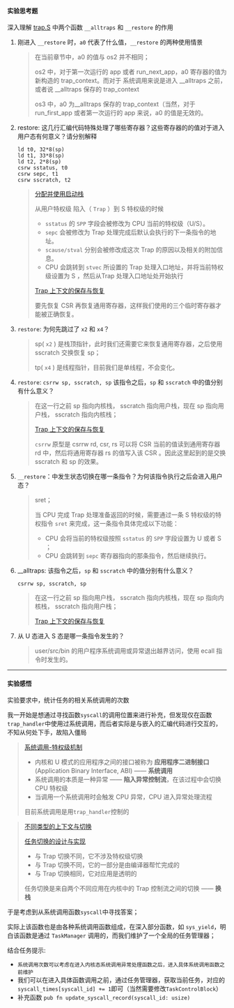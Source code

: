 #### 实验思考题

深入理解 [trap.S](https://github.com/LearningOS/rust-based-os-comp2022/blob/main/os3-ref/src/trap/trap.S) 中两个函数 `__alltraps` 和 `__restore` 的作用

1. 刚进入 `__restore` 时，`a0` 代表了什么值，`__restore` 的两种使用情景

   > 在当前章节中，a0 的值与 os2 并不相同；
   >
   > os2 中，对于第一次运行的 app 或者 run_next_app，a0 寄存器的值为新构造的 trap_context。而对于 系统调用来说是进入 \_\_alltraps 之前，或者说 \_\_alltraps 保存的 trap_context
   >
   > os3 中，a0 为\_\_alltraps 保存的 trap_context（当然，对于run_first_app 或者第一次运行的 app 来说，a0 的值是无效的。
   >
   > 

2. restore: 这几行汇编代码特殊处理了哪些寄存器？这些寄存器的的值对于进入用户态有何意义？请分别解释

   ````
   ld t0, 32*8(sp)
   ld t1, 33*8(sp)
   ld t2, 2*8(sp)
   csrw sstatus, t0
   csrw sepc, t1
   csrw sscratch, t2
   ````

   > [分配并使用启动栈](http://rcore-os.cn/rCore-Tutorial-Book-v3/chapter1/5support-func-call.html#jump-practice)
   >
   > 从用户特权级 陷入（ `Trap` ）到 S 特权级的时候
   >
   > - `sstatus` 的 `SPP` 字段会被修改为 CPU 当前的特权级（U/S）。
   > - `sepc` 会被修改为 Trap 处理完成后默认会执行的下一条指令的地址。
   > - `scause/stval` 分别会被修改成这次 Trap 的原因以及相关的附加信息。
   > - CPU 会跳转到 `stvec` 所设置的 Trap 处理入口地址，并将当前特权级设置为 S ，然后从Trap 处理入口地址处开始执行
   >
   > [Trap 上下文的保存与恢复](http://rcore-os.cn/rCore-Tutorial-Book-v3/chapter2/4trap-handling.html#id8)
   >
   > 要先恢复 CSR 再恢复通用寄存器，这样我们使用的三个临时寄存器才能被正确恢复。

3. `restore`: 为何先跳过了 `x2` 和 `x4`？

   > sp( `x2` ) 是栈顶指针，此时我们还需要它来恢复通用寄存器，之后使用 sscratch 交换恢复 sp；
   >
   > tp( `x4` ) 是线程指针，目前我们是单线程，不会变化。

4. `restore`: `csrrw sp, sscratch, sp` 该指令之后，`sp` 和 `sscratch` 中的值分别有什么意义？

   > 在这一行之前 sp 指向内核栈， sscratch 指向用户栈，现在 sp 指向用户栈， sscratch 指向内核栈；
   >
   > [Trap 上下文的保存与恢复](http://rcore-os.cn/rCore-Tutorial-Book-v3/chapter2/4trap-handling.html#id8)
   >
   > `csrrw` 原型是 csrrw rd, csr, rs 可以将 CSR 当前的值读到通用寄存器 rd 中，然后将通用寄存器 rs 的值写入该 CSR 。因此这里起到的是交换 sscratch 和 sp 的效果。

5. `__restore`：中发生状态切换在哪一条指令？为何该指令执行之后会进入用户态？

   > sret；
   >
   > 当 CPU 完成 Trap 处理准备返回的时候，需要通过一条 S 特权级的特权指令 `sret` 来完成，这一条指令具体完成以下功能：
   >
   > - CPU 会将当前的特权级按照 `sstatus` 的 `SPP` 字段设置为 U 或者 S ；
   > - CPU 会跳转到 `sepc` 寄存器指向的那条指令，然后继续执行。

6. __alltraps: 该指令之后，`sp` 和 `sscratch` 中的值分别有什么意义？

   ```
   csrrw sp, sscratch, sp
   ```

   > 在这一行之前 sp 指向用户栈， sscratch 指向内核栈，现在 sp 指向内核栈， sscratch 指向用户栈；
   >
   > [Trap 上下文的保存与恢复](http://rcore-os.cn/rCore-Tutorial-Book-v3/chapter2/4trap-handling.html#id8)

7. 从 U 态进入 S 态是哪一条指令发生的？

   > user/src/bin 的用户程序系统调用或异常退出越界访问，使用 ecall 指令时发生的。



---

#### 实验感悟

实验要求中，统计任务的相关系统调用的次数

我一开始是想通过寻找函数`syscall`的调用位置来进行补充，但发现仅在函数`trap_handler`中使用过系统调用，而后者实际是与嵌入的汇编代码进行交互的，不知从何处下手，故陷入僵局

>[系统调用-特权级机制](http://rcore-os.cn/rCore-Tutorial-Book-v3/chapter2/1rv-privilege.html)
>
>- 内核和 U 模式的应用程序之间的接口被称为 **应用程序二进制接口** (Application Binary Interface, ABI) —— **系统调用**
>- 系统调用的本质是一种异常 —— **陷入异常控制流**，在该过程中会切换 CPU 特权级
>- 当调用一个系统调用时会触发 CPU 异常，CPU 进入异常处理流程
>
>目前系统调用是用`trap_handler`控制的

> [不同类型的上下文与切换](http://rcore-os.cn/rCore-Tutorial-Book-v3/chapter3/2task-switching.html#id4)
>
> [任务切换的设计与实现](http://rcore-os.cn/rCore-Tutorial-Book-v3/chapter3/2task-switching.html#term-task-switch-impl)
>
> - 与 Trap 切换不同，它不涉及特权级切换
> - 与 Trap 切换不同，它的一部分是由编译器帮忙完成的
> - 与 Trap 切换相同，它对应用是透明的
>
> 任务切换是来自两个不同应用在内核中的 Trap 控制流之间的切换 ——  **换栈**
>

于是考虑到从系统调用函数`syscall`中寻找答案；

实际上该函数也是由各种系统调用函数组成，在深入部分函数，如 `sys_yield`，明白该函数是通过 `TaskManager` 调用的，而我们维护了一个全局的任务管理器；

结合任务提示:

- `系统调用次数可以考虑在进入内核态系统调用异常处理函数之后，进入具体系统调用函数之前维护`
- 我们可以在进入具体函数调用之前，通过任务管理器，获取当前任务，对应的`syscall_times[syscall_id] += 1`即可（当然需要修改`TaskControlBlock`）
- 补充函数 `pub fn update_syscall_record(syscall_id: usize)`

